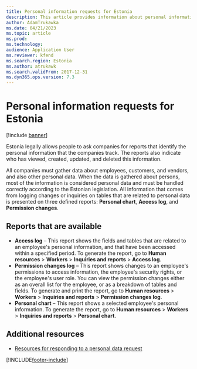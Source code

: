 ```yaml
---
title: Personal information requests for Estonia
description: This article provides information about personal information requests for Estonia.
author: AdamTrukawka
ms.date: 04/21/2023
ms.topic: article
ms.prod: 
ms.technology: 
audience: Application User
ms.reviewer: kfend
ms.search.region: Estonia
ms.author: atrukawk
ms.search.validFrom: 2017-12-31
ms.dyn365.ops.version: 7.3
---
```


# Personal information requests for Estonia

[!include [banner](../includes/banner.md)]

Estonia legally allows people to ask companies for reports that identify the personal information that the companies track. The reports also indicate who has viewed, created, updated, and deleted this information.

All companies must gather data about employees, customers, and vendors, and also other personal data. When the data is gathered about persons, most of the information is considered personal data and must be handled correctly according to the Estonian legislation. All information that comes from logging changes or inquiries on tables that are related to personal data is presented on three defined reports: **Personal chart**, **Access log**, and **Permission changes**.

## Reports that are available

- **Access log** – This report shows the fields and tables that are related to an employee's personal information, and that have been accessed within a specified period. To generate the report, go to **Human resources** \> **Workers** \> **Inquiries and reports** \> **Access log**.
- **Permission changes log** – This report shows changes to an employee's permissions to access information, the employee's security rights, or the employee's user role. You can view the permission changes either as an overall list for the employee, or as a breakdown of tables and fields. To generate and print the report, go to **Human resources** \> **Workers** \> **Inquiries and reports** \> **Permission changes log**.
- **Personal chart** – This report shows a selected employee's personal information. To generate the report, go to **Human resources** \> **Workers** \> **Inquiries and reports** \> **Personal chart**.

## Additional resources

- [Resources for responding to a personal data request](../../fin-ops-core/dev-itpro/privacy/privacy-home-page.md)


[!INCLUDE[footer-include](../../includes/footer-banner.md)]
